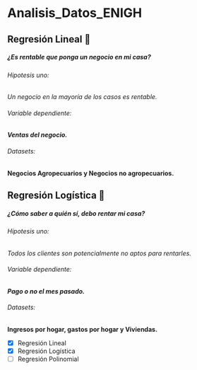 # Analisis_Datos_ENIGH
 
## Regresión Lineal :round_pushpin:
##### ¿Es rentable que ponga un negocio en mi casa?
###### Hipotesis uno: 
*Un negocio en la mayoría de los casos es rentable.*
###### Variable dependiente: 
**_Ventas del negocio._**
###### Datasets:  
**Negocios Agropecuarios y Negocios no agropecuarios.**

## Regresión Logística :round_pushpin:
##### ¿Cómo saber a quién sí, debo rentar mi casa?
###### Hipotesis uno: 
*Todos los clientes son potencialmente no aptos para rentarles.*
###### Variable dependiente: 
**_Pago o no el mes pasado._**
###### Datasets: 
**Ingresos por hogar, gastos por hogar y Viviendas.**



- [x] Regresión Lineal
- [x] Regresión Logística
- [ ] Regresión Polinomial
